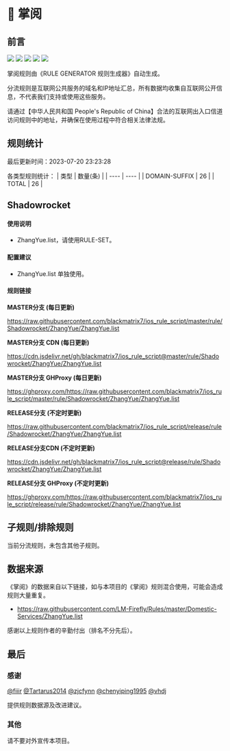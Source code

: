 # 🧸 掌阅

## 前言

![](https://shields.io/badge/-移除重复规则-ff69b4) ![](https://shields.io/badge/-DOMAIN与DOMAIN--SUFFIX合并-green) ![](https://shields.io/badge/-DOMAIN--SUFFIX间合并-critical) ![](https://shields.io/badge/-DOMAIN--SUFFIX与DOMAIN--KEYWORD合并-blue) ![](https://shields.io/badge/-IP--CIDR(6)合并-blueviolet) 

掌阅规则由《RULE GENERATOR 规则生成器》自动生成。

分流规则是互联网公共服务的域名和IP地址汇总，所有数据均收集自互联网公开信息，不代表我们支持或使用这些服务。

请通过【中华人民共和国 People's Republic of China】合法的互联网出入口信道访问规则中的地址，并确保在使用过程中符合相关法律法规。

## 规则统计

最后更新时间：2023-07-20 23:23:28

各类型规则统计：
| 类型 | 数量(条)  | 
| ---- | ----  |
| DOMAIN-SUFFIX | 26  | 
| TOTAL | 26  | 


## Shadowrocket 

#### 使用说明
- ZhangYue.list，请使用RULE-SET。

#### 配置建议
- ZhangYue.list 单独使用。

#### 规则链接
**MASTER分支 (每日更新)**

https://raw.githubusercontent.com/blackmatrix7/ios_rule_script/master/rule/Shadowrocket/ZhangYue/ZhangYue.list

**MASTER分支 CDN (每日更新)**

https://cdn.jsdelivr.net/gh/blackmatrix7/ios_rule_script@master/rule/Shadowrocket/ZhangYue/ZhangYue.list

**MASTER分支 GHProxy (每日更新)**

https://ghproxy.com/https://raw.githubusercontent.com/blackmatrix7/ios_rule_script/master/rule/Shadowrocket/ZhangYue/ZhangYue.list

**RELEASE分支 (不定时更新)**

https://raw.githubusercontent.com/blackmatrix7/ios_rule_script/release/rule/Shadowrocket/ZhangYue/ZhangYue.list

**RELEASE分支CDN (不定时更新)**

https://cdn.jsdelivr.net/gh/blackmatrix7/ios_rule_script@release/rule/Shadowrocket/ZhangYue/ZhangYue.list

**RELEASE分支 GHProxy (不定时更新)**

https://ghproxy.com/https://raw.githubusercontent.com/blackmatrix7/ios_rule_script/release/rule/Shadowrocket/ZhangYue/ZhangYue.list

## 子规则/排除规则


当前分流规则，未包含其他子规则。

## 数据来源

《掌阅》的数据来自以下链接，如与本项目的《掌阅》规则混合使用，可能会造成规则大量重复。

- https://raw.githubusercontent.com/LM-Firefly/Rules/master/Domestic-Services/ZhangYue.list


感谢以上规则作者的辛勤付出（排名不分先后）。

## 最后

### 感谢

[@fiiir](https://github.com/fiiir) [@Tartarus2014](https://github.com/Tartarus2014) [@zjcfynn](https://github.com/zjcfynn) [@chenyiping1995](https://github.com/chenyiping1995) [@vhdj](https://github.com/vhdj)

提供规则数据源及改进建议。

### 其他

请不要对外宣传本项目。